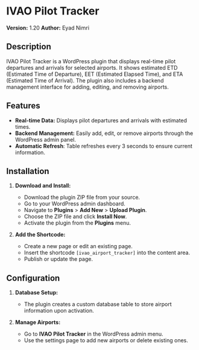 # IVAO Pilot Tracker

**Version:** 1.20
**Author:** Eyad Nimri

## Description

IVAO Pilot Tracker is a WordPress plugin that displays real-time pilot departures and arrivals for selected airports. It shows estimated ETD (Estimated Time of Departure), EET (Estimated Elapsed Time), and ETA (Estimated Time of Arrival). The plugin also includes a backend management interface for adding, editing, and removing airports.

## Features

- **Real-time Data:** Displays pilot departures and arrivals with estimated times.
- **Backend Management:** Easily add, edit, or remove airports through the WordPress admin panel.
- **Automatic Refresh**: Table refreshes every 3 seconds to ensure current information.


## Installation

1. **Download and Install:**
   - Download the plugin ZIP file from your source.
   - Go to your WordPress admin dashboard.
   - Navigate to **Plugins** > **Add New** > **Upload Plugin**.
   - Choose the ZIP file and click **Install Now**.
   - Activate the plugin from the **Plugins** menu.

2. **Add the Shortcode:**
   - Create a new page or edit an existing page.
   - Insert the shortcode `[ivao_airport_tracker]` into the content area.
   - Publish or update the page.

## Configuration

1. **Database Setup:**
   - The plugin creates a custom database table to store airport information upon activation.

2. **Manage Airports:**
   - Go to **IVAO Pilot Tracker** in the WordPress admin menu.
   - Use the settings page to add new airports or delete existing ones.
